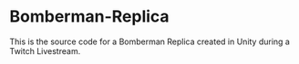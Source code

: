 # Bomberman-Replica
This is the source code for a Bomberman Replica created in Unity during a Twitch Livestream.
